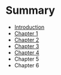 # Summary

* [Introduction](README.md)
* [Chapter 1](chapter-1.md)
* [Chapter 2](chapter-2.md)
* [Chapter 3](chapter-3.md)
* [Chapter 4](chapter-4.md)
* Chapter 5
* Chapter 6

